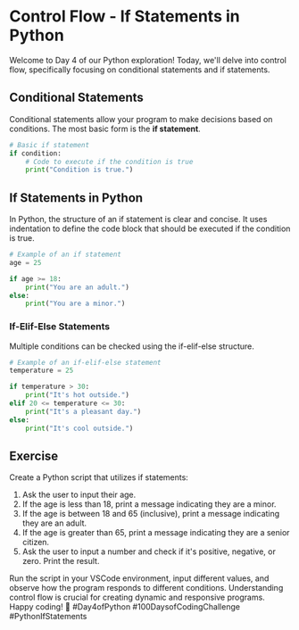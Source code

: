 # Control Flow - If Statements in Python

Welcome to Day 4 of our Python exploration! Today, we'll delve into control flow, specifically focusing on conditional statements and if statements.

## Conditional Statements

Conditional statements allow your program to make decisions based on conditions. The most basic form is the **if statement**.

```python
# Basic if statement
if condition:
    # Code to execute if the condition is true
    print("Condition is true.")
```

## If Statements in Python

In Python, the structure of an if statement is clear and concise. It uses indentation to define the code block that should be executed if the condition is true.

```python
# Example of an if statement
age = 25

if age >= 18:
    print("You are an adult.")
else:
    print("You are a minor.")
```

### If-Elif-Else Statements

Multiple conditions can be checked using the if-elif-else structure.

```python
# Example of an if-elif-else statement
temperature = 25

if temperature > 30:
    print("It's hot outside.")
elif 20 <= temperature <= 30:
    print("It's a pleasant day.")
else:
    print("It's cool outside.")
```

## Exercise

Create a Python script that utilizes if statements:

1. Ask the user to input their age.
2. If the age is less than 18, print a message indicating they are a minor.
3. If the age is between 18 and 65 (inclusive), print a message indicating they are an adult.
4. If the age is greater than 65, print a message indicating they are a senior citizen.
5. Ask the user to input a number and check if it's positive, negative, or zero. Print the result.

Run the script in your VSCode environment, input different values, and observe how the program responds to different conditions. Understanding control flow is crucial for creating dynamic and responsive programs. Happy coding! 🚀 #Day4ofPython #100DaysofCodingChallenge #PythonIfStatements
